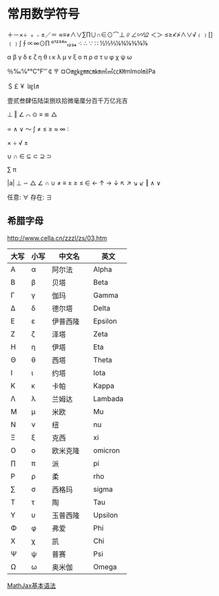 # 常用数学符号

＋－×÷ ﹢﹣±／＝ ≈≡≠∧∨∑∏∪∩∈⊙⌒⊥∥∠∽≌ ＜＞ ≤≥≮≯∧∨√﹙﹚[]﹛﹜∫∮∝∞⊙∏
º¹²³⁴ⁿ₁₂₃₄
·∶ ∴ ∵ ∷
½⅓⅔¼¾⅛⅜⅝⅞

α β γ δ ε ζ η θ ι κ λ μ ν ξ ο π ρ σ τ υ φ χ ψ ω

％‰℅°℃℉′″￠〒 ¤○㎎㎏㎜㎝㎞㎡㎥㏄㏎mlmol㏕Pa

＄￡￥ ㏒㏑

壹贰叁肆伍陆柒捌玖拾微毫厘分百千万亿兆吉

⊥ ‖ ∠ ⌒ ⊙ ≡ ≌ △

∝ ∧ ∨ ～ ∫ ≠ ≤ ≥ ≈ ∞ ∶

× ÷ √ ±

∪ ∩ ∈ ⊆ ⊂ ⊇ ⊃

∑ π

|a| ⊥ ∽ △ ∠ ∩ ∪ ≠ ≡ ± ≥ ≤ ∈ ← ↑ → ↓ ↖ ↗ ↘ ↙ ‖ ∧ ∨

任意: ∀
存在: ∃

## 希腊字母

http://www.cella.cn/zzzl/zs/03.htm

| 大写 | 小写 | 中文名     | 英文    |
| ---- | ---- | ---------- | ------- |
| A    | α    | 阿尔法     | Alpha   |
| B    | β    | 贝塔       | Beta    |
| Γ    | γ    | 伽玛       | Gamma   |
| Δ    | δ    | 德尔塔     | Delta   |
| Ε    | ε    | 伊普西隆   | Epsilon |
| Ζ    | ζ    | 泽塔　     | Zeta    |
| Η    | η    | 伊塔       | Eta     |
| Θ    | θ    | 西塔       | Theta   |
| Ι    | ι    | 约塔       | Iota    |
| Κ    | κ    | 卡帕       | Kappa   |
| Λ    | λ    | 兰姆达     | Lambada |
| Μ    | μ    | 米欧　     | Mu      |
| Ν    | ν    | 纽　       | nu      |
| Ξ    | ξ    | 克西　     | xi      |
| Ο    | ο    | 欧米克隆　 | omicron |
| ∏    | π    | 派　       | pi      |
| Ρ    | ρ    | 柔　       | rho     |
| ∑    | σ    | 西格玛　   | sigma   |
| Τ    | τ    | 陶　       | Tau     |
| Υ    | υ    | 玉普西隆　 | Upsilon |
| Φ    | φ    | 弗爱　     | Phi     |
| Χ    | χ    | 凯　       | Chi     |
| Ψ    | ψ    | 普赛　     | Psi     |
| Ω    | ω    | 奥米伽     | Omega   |


[MathJax基本语法](https://blog.csdn.net/qq_40871466/article/details/96328967)